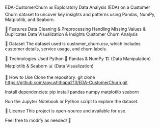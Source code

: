 EDA-CustomerChurn 📊
Exploratory Data Analysis (EDA) on a Customer Churn dataset to uncover key insights and patterns using Pandas, NumPy, Matplotlib, and Seaborn.

📌 Features
Data Cleaning & Preprocessing
Handling Missing Values & Duplicates
Data Visualization & Insights
Customer Churn Analysis

📂 Dataset
The dataset used is customer_churn.csv, which includes customer details, service usage, and churn labels.

🚀 Technologies Used
Python 🐍
Pandas & NumPy 🏗️ (Data Manipulation)
Matplotlib & Seaborn 📊 (Data Visualization)

📖 How to Use
Clone the repository:
git clone https://github.com/aayushthapa213/EDA-CustomerChurn.git

Install dependencies:
pip install pandas numpy matplotlib seaborn

Run the Jupyter Notebook or Python script to explore the dataset.

📜 License
This project is open-source and available for use.

Feel free to modify as needed! 🚀
